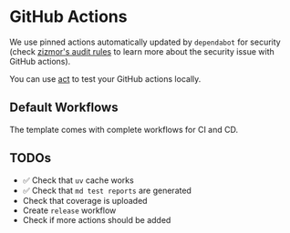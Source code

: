 # GitHub Actions

We use pinned actions automatically updated by `dependabot` for security (check [zizmor's audit rules](https://docs.zizmor.sh/audits/) to learn more about the security issue with GitHub actions).

You can use [act](https://github.com/nektos/act) to test your GitHub actions locally.

## Default Workflows

The template comes with complete workflows for CI and CD.

## TODOs

- ✅ Check that `uv` cache works
- ✅ Check that `md test reports` are generated
- Check that coverage is uploaded
- Create `release` workflow
- Check if more actions should be added

